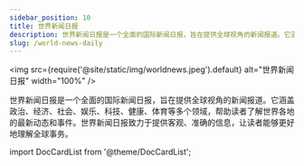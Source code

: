 ```yaml
---
sidebar_position: 10
title: 世界新闻日报
description: 世界新闻日报是一个全面的国际新闻日报，旨在提供全球视角的新闻报道。它涵盖政治、经济、社会、娱乐、科技、健康、体育等多个领域，帮助读者了解世界各地的最新动态和事件。世界新闻日报致力于提供客观、准确的信息，让读者能够更好地理解全球事务。
slug: /world-news-daily
---
```


<img
  src={require('@site/static/img/worldnews.jpeg').default}
  alt="世界新闻日报"
  width="100%"
/>

世界新闻日报是一个全面的国际新闻日报，旨在提供全球视角的新闻报道。它涵盖政治、经济、社会、娱乐、科技、健康、体育等多个领域，帮助读者了解世界各地的最新动态和事件。世界新闻日报致力于提供客观、准确的信息，让读者能够更好地理解全球事务。

import DocCardList from '@theme/DocCardList';

<DocCardList />